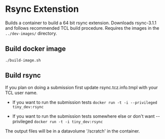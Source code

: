 # Rsync Extenstion

Builds a container to build a 64 bit rsync extension.  Downloads
rsync-3.1.1 and follows recommended TCL build procedure.  Requires
the images in the `../dev-images/` directory.

## Build docker image
`./build-image.sh`

## Build rsync

If you plan on doing a submission first update rsync.tcz.info.tmpl with your TCL user name.

* If you want to run the submission tests
`docker run -t -i --privileged tiny_dev:rsync`

* If you want to run the submission tests somewhere else or don't want --privileged
`docker run -t -i tiny_dev:rsync`

The output files will be in a datavolume '/scratch' in the container.
